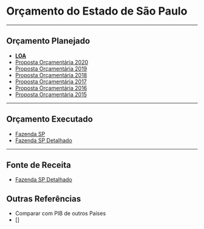 # Orçamento do Estado de São Paulo
----

## Orçamento Planejado

-  [**LOA**](https://www.al.sp.gov.br/alesp/pesquisa-proposicoes/?direction=inicio&lastPage=0&currentPage=0&act=detalhe&idDocumento=&rowsPerPage=20&currentPageDetalhe=1&tpDocumento=&method=search&text=&natureId=&legislativeNumber=&legislativeYear=&natureIdMainDoc=loa&anoDeExercicio=&strInitialDate=&strFinalDate=&author=105&supporter=&politicalPartyId=&stageId=)
 - [Proposta Orçamentária 2020](https://www.al.sp.gov.br/propositura/?id=1000289881)
 - [Proposta Orçamentária 2019](https://www.al.sp.gov.br/propositura/?id=1000232720)
 - [Proposta Orçamentária 2018](https://www.al.sp.gov.br/propositura/?id=1000171074)
 - [Proposta Orçamentária 2017](https://www.al.sp.gov.br/propositura/?id=1000005738)
 - [Proposta Orçamentária 2016](https://www.al.sp.gov.br/propositura/?id=1279623)
 - [Proposta Orçamentária 2015](https://www.al.sp.gov.br/propositura/?id=1225049)

----

## Orçamento Executado

- [Fazenda SP](https://portal.fazenda.sp.gov.br/acessoinformacao/Paginas/Consulta-Receita-Orçamentária.aspx)
- [Fazenda SP Detalhado](https://www.fazenda.sp.gov.br/SigeoLei131/Paginas/FlexConsDespesa.aspx)

----
## Fonte de Receita
- [Fazenda SP Detalhado](https://www.fazenda.sp.gov.br/SigeoLei131/Paginas/FlexConsReceita.aspx)

## Outras Referências
- Comparar com PIB de outros Países
- []
